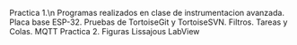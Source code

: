 Practica 1.\n
Programas realizados en clase de instrumentacion avanzada.
Placa base ESP-32.
Pruebas de TortoiseGit y TortoiseSVN.
Filtros.
Tareas y Colas.
MQTT
Practica 2.
Figuras Lissajous LabView
